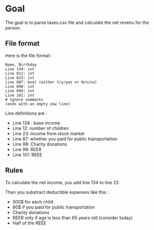 # Goal

The goal is to parse taxes.csv file and calculate the net revenu for the person.

## File format

Here is the file format :

```
Name, Birthday
Line 134: int
Line 012: int
Line 023: int
Line 087: bool (either Y/y/yes or N/n/no)
Line 098: int
Line 099: int
Line 101: int
# Ignore comments
(ends with an empty new line)
```

Line definitions are :

  * Line 134 : base income
  * Line 12: number of children
  * Line 23: income from stock market
  * Line 87: whether you paid for public transportation
  * Line 98: Charity donations
  * Line 99: REER
  * Line 101: REEE

## Rules

To calculate the net income, you add line 134 to line 23

Then you substract deductible expenses like this :

  * 500$ for each child
  * 80$ if you paid for public transportation
  * Charity donations
  * REER only if age is less than 65 years old (consider today)
  * Half of the REEE
